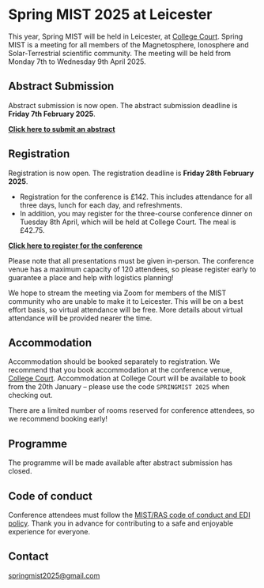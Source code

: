 # Spring MIST 2025 at Leicester
This year, Spring MIST will be held in Leicester, at [College Court](https://collegecourt.co.uk/). Spring MIST is a meeting for all members of the Magnetosphere, Ionosphere and Solar-Terrestrial scientific community. The meeting will be held from Monday 7th to Wednesday 9th April 2025.

## Abstract Submission
Abstract submission is now open. The abstract submission deadline is **Friday 7th February 2025**.

**[Click here to submit an abstract](https://docs.google.com/forms/d/e/1FAIpQLScI_mkEGV41GwuDIaSZMCYBiKXhW9cPrEU_YQkhxDIBtWzmTA/viewform?usp=header)**

## Registration
Registration is now open. The registration deadline is **Friday 28th February 2025**.

- Registration for the conference is £142. This includes attendance for all three days, lunch for each day, and refreshments. 
- In addition, you may register for the three-course conference dinner on Tuesday 8th April, which will be held at College Court. The meal is £42.75. 

**[Click here to register for the conference](https://shop.le.ac.uk/conferences-and-events/leicester-conferences/physics-and-astronomy/spring-mist-2025)**

Please note that all presentations must be given in-person. The conference venue has a maximum capacity of 120 attendees, so please register early to guarantee a place and help with logistics planning!

We hope to stream the meeting via Zoom for members of the MIST community who are unable to make it to Leicester. This will be on a best effort basis, so virtual attendance will be free. More details about virtual attendance will be provided nearer the time.

## Accommodation 
Accommodation should be booked separately to registration. We recommend that you book accommodation at the conference venue, [College Court](https://collegecourt.co.uk/). Accommodation at College Court will be available to book from the 20th January – please use the code `SPRINGMIST 2025` when checking out.

There are a limited number of rooms reserved for conference attendees, so we recommend booking early!

## Programme
The programme will be made available after abstract submission has closed.

## Code of conduct
Conference attendees must follow the [MIST/RAS code of conduct and EDI policy]( https://www.mist.ac.uk/community/conduct-and-support). Thank you in advance for contributing to a safe and enjoyable experience for everyone.

## Contact
springmist2025@gmail.com

